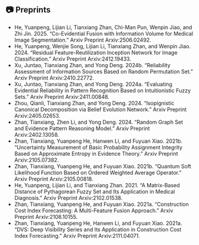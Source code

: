 ## 📷 Preprints

- He, Yuanpeng, Lijian Li, Tianxiang Zhan, Chi-Man Pun, Wenpin Jiao, and Zhi Jin. 2025. “Co-Evidential Fusion with Information Volume for Medical Image Segmentation.” Arxiv Preprint Arxiv:2506.02492.
- He, Yuanpeng, Wenjie Song, Lijian Li, Tianxiang Zhan, and Wenpin Jiao. 2024. “Residual Feature-Reutilization Inception Network for Image Classification.” Arxiv Preprint Arxiv:2412.19433.
- Xu, Juntao, Tianxiang Zhan, and Yong Deng. 2024b. “Reliability Assessment of Information Sources Based on Random Permutation Set.” Arxiv Preprint Arxiv:2410.22772.
- Xu, Juntao, Tianxiang Zhan, and Yong Deng. 2024a. “Evaluating Evidential Reliability in Pattern Recognition Based on Intuitionistic Fuzzy Sets.” Arxiv Preprint Arxiv:2411.00848.
- Zhou, Qianli, Tianxiang Zhan, and Yong Deng. 2024. “Isopignistic Canonical Decomposition via Belief Evolution Network.” Arxiv Preprint Arxiv:2405.02653.
- Zhan, Tianxiang, Zhen Li, and Yong Deng. 2024. “Random Graph Set and Evidence Pattern Reasoning Model.” Arxiv Preprint Arxiv:2402.13058.
- Zhan, Tianxiang, Yuanpeng He, Hanwen Li, and Fuyuan Xiao. 2021b. “Uncertainty Measurement of Basic Probability Assignment Integrity Based on Approximate Entropy in Evidence Theory.” Arxiv Preprint Arxiv:2105.07382.
- Zhan, Tianxiang, Yuanpeng He, and Fuyuan Xiao. 2021b. “Quantum Soft Likelihood Function Based on Ordered Weighted Average Operator.” Arxiv Preprint Arxiv:2105.00818.
- He, Yuanpeng, Lijian Li, and Tianxiang Zhan. 2021. “A Matrix-Based Distance of Pythagorean Fuzzy Set and Its Application in Medical Diagnosis.” Arxiv Preprint Arxiv:2102.01538.
- Zhan, Tianxiang, Yuanpeng He, and Fuyuan Xiao. 2021a. “Construction Cost Index Forecasting: A Multi-Feature Fusion Approach.” Arxiv Preprint Arxiv:2108.10155.
- Zhan, Tianxiang, Yuanpeng He, Hanwen Li, and Fuyuan Xiao. 2021a. “DVS: Deep Visibility Series and Its Application in Construction Cost Index Forecasting.” Arxiv Preprint Arxiv:2111.04071.
